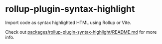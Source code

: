 # rollup-plugin-syntax-highlight

Import code as syntax highlighted HTML using Rollup or Vite.

Check out [packages/rollup-plugin-syntax-highlight/README.md](packages/rollup-plugin-syntax-highlight/README.md) for more info.
